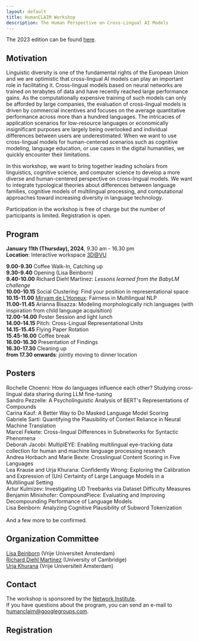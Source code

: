 ```yaml
---
layout: default
title: HumanCLAIM Workshop
description: The Human Perspective on Cross-Lingual AI Models
---
```

The 2023 edition can be found [here](/workshop2023.markdown).

## Motivation

Linguistic diversity is one of the fundamental rights of the European Union and we are optimistic that cross-lingual AI models can play an important role in facilitating it. Cross-lingual models based on neural networks are trained on terabytes of data and have recently reached large performance gains. As the computationally expensive training of such models can only be afforded by large companies, the evaluation of cross-lingual models is driven by commercial incentives and focuses on the average quantitative performance across more than a hundred languages. The intricacies of application scenarios for low-resource languages or economically insignificant purposes are largely being overlooked and individual differences between users are underestimated. When we want to use cross-lingual models for human-centered scenarios such as cognitive modeling, language education, or use cases in the digital humanities, we quickly encounter their limitations. 

In this workshop, we want to bring together leading scholars from linguistics, cognitive science, and computer science to develop a more diverse and human-centered perspective on cross-lingual models.  We want to integrate typological theories about differences between language families, cognitive models of multilingual processing, and computational approaches toward increasing diversity in language technology.

Participation in the workshop is free of charge but the number of participants is limited. 
Registration is open.

## Program

**January 11th (Thursday), 2024**, 9.30 am - 16.30 pm <br>
**Location**: Interactive workspace [3D@VU](https://www.youtube.com/watch?v=Z3E2f56mptw) <br>

**9.00-9.30** Coffee Walk-In, Catching up <br>
**9.30-9.40** Opening (Lisa Beinborn)  <br>
**9.40-10.00** Richard Diehl Martinez: _Lessons learned from the BabyLM challenge_ <br>
**10.00-10.15** Social Clustering: Find your position in representational space <br>
**10.15-11.00** [Miryam de L'Honeux](https://people.cs.kuleuven.be/~miryam.delhoneux/research/): Fairness in Multilingual NLP <br>
**11.00-11.45** Arianna Bisazza: Modeling morphologically rich languages (with inspiration from child language acquisition) <br>
**12.00-14.00** Poster Session and light lunch <br>
**14.00-14.15** Pitch: Cross-Lingual Representational Units <br>
**14.15-15.45** Flying Paper Rotation <br>
**15.45-16.00** Coffee break <br>
**16.00-16.30** Presentation of Findings <br>
**16.30-17.30** Cleaning up <br>
**from 17.30 onwards**: jointly moving to dinner location <be>

## Posters
Rochelle Choenni: How do languages influence each other? Studying cross-lingual data sharing during LLM fine-tuning <br>
Sandro Pezzelle: A Psycholinguistic Analysis of BERT's Representations of Compounds <br>
Carina Kauf: A Better Way to Do Masked Language Model Scoring <br>
Gabriele Sarti: Quantifying the Plausibility of Context Reliance in Neural Machine Translation <br>
Marcel Fekete: Cross-lingual Differences in Subnetworks for Syntactic Phenomena <br>
Deborah Jacobi: MultiplEYE: Enabling multilingual eye-tracking data collection for human and machine language processing research <br>
Andrea Horbach and Marie Bexte: Crosslingual Content Scoring in Five Languages <br>
Lea Krause and Urja Khurana: Confidently Wrong: Exploring the Calibration and Expression of (Un) Certainty of Large Language Models in a Multilingual Setting <br>
Artur Kulmizev: Investigating UD Treebanks via Dataset Difficulty Measures <br>
Benjamin Minixhofer: CompoundPiece: Evaluating and Improving Decompounding Performance of Language Models <br>
Lisa Beinborn: Analyzing Cognitive Plausibility of Subword Tokenization <br>
<br>
And a few more to be confirmed. 

## Organization Committee
[Lisa Beinborn](https://beinborn.eu/) (Vrije Universiteit Amsterdam) <br>
[Richard Diehl Martinez](https://www.richarddiehlmartinez.com/) (University of Cambridge) <br>
[Urja Khurana](https://urjakh.github.io/) (Vrije Universiteit Amsterdam)

## Contact
The workshop is sponsored by the [Network Institute](https://networkinstitute.org/). <br>
If you have questions about the program, you can send an e-mail to humanclaim@googlegroups.com. 

## Registration 
